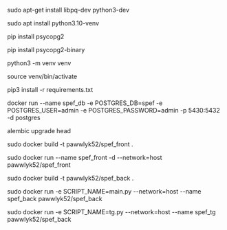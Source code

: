 sudo apt-get install libpq-dev python3-dev

sudo apt install python3.10-venv

pip install psycopg2

pip install psycopg2-binary

python3 -m venv venv

source venv/bin/activate

pip3 install -r requirements.txt

docker run --name spef_db -e POSTGRES_DB=spef -e POSTGRES_USER=admin -e POSTGRES_PASSWORD=admin -p 5430:5432 -d postgres

alembic upgrade head

sudo docker build -t pawwlyk52/spef_front .

sudo docker run --name spef_front -d --network=host pawwlyk52/spef_front

sudo docker build -t pawwlyk52/spef_back .

sudo docker run -e SCRIPT_NAME=main.py --network=host --name spef_back pawwlyk52/spef_back

sudo docker run -e SCRIPT_NAME=tg.py --network=host --name spef_tg pawwlyk52/spef_back
